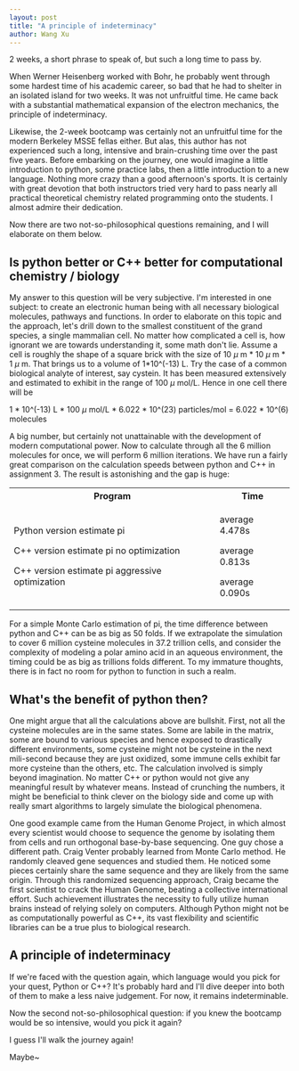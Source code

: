 ```yaml
---
layout: post
title: "A principle of indeterminacy"
author: Wang Xu
---
```


2 weeks, a short phrase to speak of, but such a long time to pass by.

When Werner Heisenberg worked with Bohr, he probably went through some hardest time of his academic career, so bad that he had to shelter in an isolated island for two weeks. It was not unfruitful time. He came back with a substantial mathematical expansion of the electron mechanics, the principle of indeterminacy.

Likewise, the 2-week bootcamp was certainly not an unfruitful time for the modern Berkeley MSSE fellas either. But alas, this author has not experienced such a long, intensive and brain-crushing time over the past five years. Before embarking on the journey, one would imagine a little introduction to python, some practice labs, then a little introduction to a new language. Nothing more crazy than a good afternoon's sports. It is certainly with great devotion that both instructors tried very hard to pass nearly all practical theoretical chemistry related programming onto the students. I almost admire their dedication.

Now there are two not-so-philosophical questions remaining, and I will elaborate on them below.

## Is python better or C++ better for computational chemistry / biology
My answer to this question will be very subjective. I'm interested in one subject: to create an electronic human being with all necessary biological molecules, pathways and functions. In order to elaborate on this topic and the approach, let's drill down to the smallest constituent of the grand species, a single mammalian cell.
No matter how complicated a cell is, how ignorant we are towards understanding it, some math don't lie. Assume a cell is roughly the shape of a square brick with the size of 10 $\mu$ m * 10 $\mu$ m * 1 $\mu$ m. That brings us to a volume of 1*10^(-13) L. Try the case of a common biological analyte of interest, say cystein. It has been measured extensively and estimated to exhibit in the range of 100 $\mu$ mol/L. Hence in one cell there will be 

1 * 10^(-13) L * 100 $\mu$ mol/L * 6.022 * 10^(23) particles/mol = 6.022 * 10^(6) molecules

A big number, but certainly not unattainable with the development of modern computational power. Now to calculate through all the 6 million molecules for once, we will perform 6 million iterations. We have run a fairly great comparison on the calculation speeds between python and C++ in assignment 3. The result is astonishing and the gap is huge:

<table>
<tr>
    <th>
        Program
    </th>
    <th>
        Time
    </th>
<tr>
<tr>
    <td>
        <p>Python version estimate pi</p> 
        <p>C++ version estimate pi no optimization</p> 
        <p>C++ version estimate pi aggressive optimization</p> 
        <ul>
        </ul>
    </td>
    <td>
        <p>average 4.478s</p>
        <p>average 0.813s</p>
        <p>average 0.090s</p>
        <ul>
        </ul>
    </td>
</tr>
</table>

For a simple Monte Carlo estimation of pi, the time difference between python and C++ can be as big as 50 folds. If we extrapolate the simulation to cover 6 million cysteine molecules in 37.2 trillion cells, and consider the complexity of modeling a polar amino acid in an aqueous environment, the timing could be as big as trillions folds different. To my immature thoughts, there is in fact no room for python to function in such a realm.

## What's the benefit of python then?
One might argue that all the calculations above are bullshit. First, not all the cysteine molecules are in the same states. Some are labile in the matrix, some are bound to various species and hence exposed to drastically different environments, some cysteine might not be cysteine in the next mili-second because they are just oxidized, some immune cells exhibit far more cysteine than the others, etc. The calculation involved is simply beyond imagination. No matter C++ or python would not give any meaningful result by whatever means. Instead of crunching the numbers, it might be beneficial to think clever on the biology side and come up with really smart algorithms to largely simulate the biological phenomena. 

One good example came from the Human Genome Project, in which almost every scientist would choose to sequence the genome by isolating them from cells and run orthogonal base-by-base sequencing. One guy chose a different path. Craig Venter probably learned from Monte Carlo method. He randomly cleaved gene sequences and studied them. He noticed some pieces certainly share the same sequence and they are likely from the same origin. Through this randomized sequencing approach, Craig became the first scientist to crack the Human Genome, beating a collective international effort. Such achievement illustrates the necessity to fully utilize human brains instead of relying solely on computers. Although Python might not be as computationally powerful as C++, its vast flexibility and scientific libraries can be a true plus to biological research.

## A principle of indeterminacy
If we're faced with the question again, which language would you pick for your quest, Python or C++? It's probably hard and I'll dive deeper into both of them to make a less naive judgement. For now, it remains indeterminable.

Now the second not-so-philosophical question: if you knew the bootcamp would be so intensive, would you pick it again?

I guess I'll walk the journey again!

Maybe~